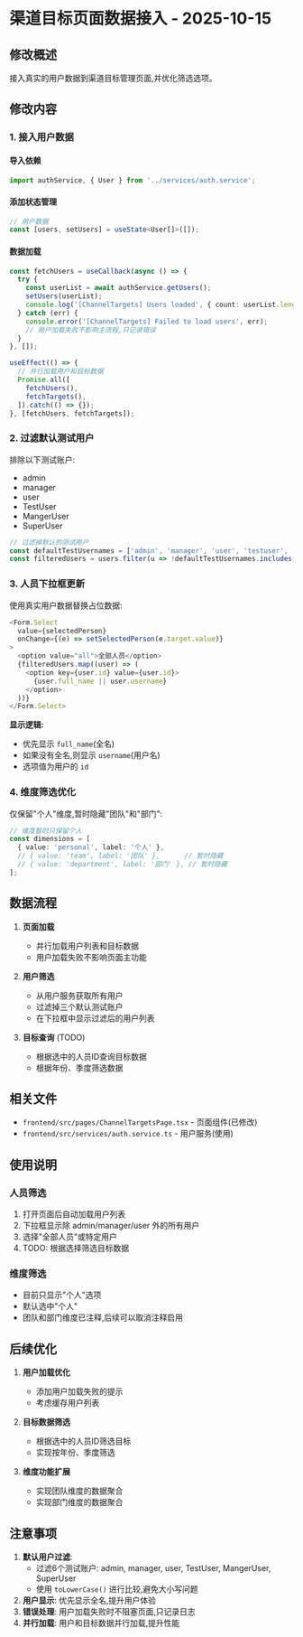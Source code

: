 # 渠道目标页面数据接入 - 2025-10-15

## 修改概述

接入真实的用户数据到渠道目标管理页面,并优化筛选选项。

## 修改内容

### 1. 接入用户数据

#### 导入依赖
```typescript
import authService, { User } from '../services/auth.service';
```

#### 添加状态管理
```typescript
// 用户数据
const [users, setUsers] = useState<User[]>([]);
```

#### 数据加载
```typescript
const fetchUsers = useCallback(async () => {
  try {
    const userList = await authService.getUsers();
    setUsers(userList);
    console.log('[ChannelTargets] Users loaded', { count: userList.length });
  } catch (err) {
    console.error('[ChannelTargets] Failed to load users', err);
    // 用户加载失败不影响主流程,只记录错误
  }
}, []);

useEffect(() => {
  // 并行加载用户和目标数据
  Promise.all([
    fetchUsers(),
    fetchTargets(),
  ]).catch(() => {});
}, [fetchUsers, fetchTargets]);
```

### 2. 过滤默认测试用户

排除以下测试账户:
- admin
- manager
- user
- TestUser
- MangerUser
- SuperUser

```typescript
// 过滤掉默认的测试用户
const defaultTestUsernames = ['admin', 'manager', 'user', 'testuser', 'mangeruser', 'superuser'];
const filteredUsers = users.filter(u => !defaultTestUsernames.includes(u.username.toLowerCase()));
```

### 3. 人员下拉框更新

使用真实用户数据替换占位数据:

```typescript
<Form.Select
  value={selectedPerson}
  onChange={(e) => setSelectedPerson(e.target.value)}
>
  <option value="all">全部人员</option>
  {filteredUsers.map((user) => (
    <option key={user.id} value={user.id}>
      {user.full_name || user.username}
    </option>
  ))}
</Form.Select>
```

**显示逻辑:**
- 优先显示 `full_name`(全名)
- 如果没有全名,则显示 `username`(用户名)
- 选项值为用户的 `id`

### 4. 维度筛选优化

仅保留"个人"维度,暂时隐藏"团队"和"部门":

```typescript
// 维度暂时只保留个人
const dimensions = [
  { value: 'personal', label: '个人' },
  // { value: 'team', label: '团队' },      // 暂时隐藏
  // { value: 'department', label: '部门' }, // 暂时隐藏
];
```

## 数据流程

1. **页面加载**
   - 并行加载用户列表和目标数据
   - 用户加载失败不影响页面主功能

2. **用户筛选**
   - 从用户服务获取所有用户
   - 过滤掉三个默认测试账户
   - 在下拉框中显示过滤后的用户列表

3. **目标查询** (TODO)
   - 根据选中的人员ID查询目标数据
   - 根据年份、季度筛选数据

## 相关文件

- `frontend/src/pages/ChannelTargetsPage.tsx` - 页面组件(已修改)
- `frontend/src/services/auth.service.ts` - 用户服务(使用)

## 使用说明

### 人员筛选
1. 打开页面后自动加载用户列表
2. 下拉框显示除 admin/manager/user 外的所有用户
3. 选择"全部人员"或特定用户
4. TODO: 根据选择筛选目标数据

### 维度筛选
- 目前只显示"个人"选项
- 默认选中"个人"
- 团队和部门维度已注释,后续可以取消注释启用

## 后续优化

1. **用户加载优化**
   - 添加用户加载失败的提示
   - 考虑缓存用户列表

2. **目标数据筛选**
   - 根据选中的人员ID筛选目标
   - 实现按年份、季度筛选

3. **维度功能扩展**
   - 实现团队维度的数据聚合
   - 实现部门维度的数据聚合

## 注意事项

1. **默认用户过滤**:
   - 过滤6个测试账户: admin, manager, user, TestUser, MangerUser, SuperUser
   - 使用 `toLowerCase()` 进行比较,避免大小写问题
2. **用户显示**: 优先显示全名,提升用户体验
3. **错误处理**: 用户加载失败时不阻塞页面,只记录日志
4. **并行加载**: 用户和目标数据并行加载,提升性能
